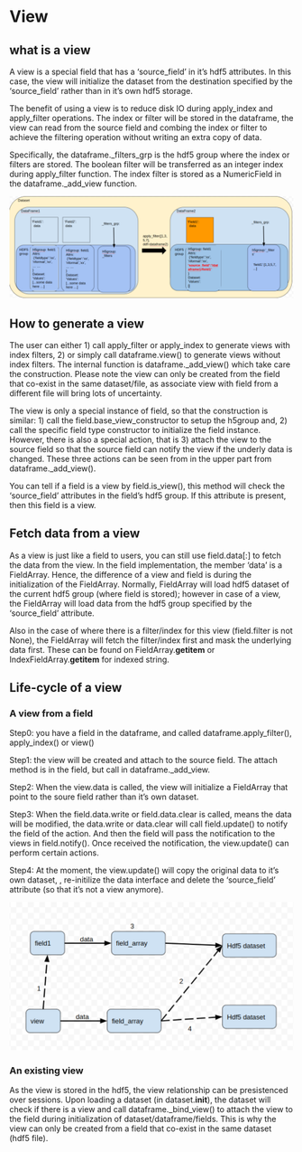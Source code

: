 # View
## what is a view
A view is a special field that has a ‘source_field’ in it’s hdf5 attributes. In this case, the view will initialize the dataset from the destination specified by the ‘source_field’ rather than in it’s own hdf5 storage.


The benefit of using a view is to reduce disk IO during apply_index and apply_filter operations. The index or filter will be stored in the dataframe, the view can read from the source field and combing the index or filter to achieve the filtering operation without writing an extra copy of data.

Specifically, the dataframe._filters_grp is the hdf5 group where the index or filters are stored. The boolean filter will be transferred as an integer index during apply_filter function. The index filter is stored as a NumericField in the dataframe._add_view function.

![View Structure](view_arch.png)

## How to generate a view

The user can either 1) call apply_filter or apply_index to generate views with index filters, 2) or simply call dataframe.view() to generate views without index filters. The internal function is dataframe._add_view() which take care the construction. Please note the view can only be created from the field that co-exist in the same dataset/file, as associate view with field from a different file will bring lots of uncertainty.

The view is only a special instance of field, so that the construction is similar: 1) call the field.base_view_constructor to setup the h5group and, 2) call the specific field type constructor to initialize the field instance. However, there is also a special action, that is 3) attach the view to the source field so that the source field can notify the view if the underly data is changed. These three actions can be seen from in the upper part from dataframe._add_view().

You can tell if a field is a view by field.is_view(), this method will check the ‘source_field’ attributes in the field’s hdf5 group. If this attribute is present, then this field is a view.

## Fetch data from a view
As a view is just like a field to users, you can still use field.data[:] to fetch the data from the view. In the field implementation, the member  ‘data’ is a FieldArray. Hence, the difference of a view and field is during the initialization of the FieldArray. Normally, FieldArray will load hdf5 dataset of the current hdf5 group (where field is stored); however in case of a view, the FieldArray will load data from the hdf5 group specified by the ‘source_field’ attribute.

Also in the case of where there is a filter/index for this view (field.filter is not None), the FieldArray will fetch the filter/index first and mask the underlying data first. These can be found on FieldArray.__getitem__ or IndexFieldArray.__getitem__ for indexed string.

## Life-cycle of a view
### A view from a field
Step0: you have a field in the dataframe, and called dataframe.apply_filter(), apply_index() or view()

Step1: the view will be created and attach to the source field. The attach method is in the field, but call in dataframe._add_view.

Step2: When the view.data is called, the view will initialize a FieldArray that point to the soure field rather than it’s own dataset.

Step3: When the field.data.write or field.data.clear is called, means the data will be modified, the data.write or data.clear will call field.update() to notify the field of the action. And then the field will pass the notification to the views in field.notify(). Once received the notification, the view.update() can perform certain actions.

Step4: At the moment, the view.update() will copy the original data to it’s own dataset, , re-initilize the data interface and delete the ‘source_field’ attribute (so that it’s not a view anymore).

![View Structure](view_life.png)

### An existing view
As the view is stored in the hdf5, the view relationship can be presistenced over sessions. Upon loading a dataset (in dataset.__init__), the dataset will check if there is a view and call dataframe._bind_view() to attach the view to the field during initialization of dataset/dataframe/fields. This is why the view can only be created from a field that co-exist in the same dataset (hdf5 file).
